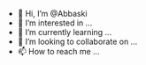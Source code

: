 - 👋 Hi, I’m @Abbaski
- 👀 I’m interested in ...
- 🌱 I’m currently learning ...
- 💞️ I’m looking to collaborate on ...
- 📫 How to reach me ...

<!---
Abbaski/Abbaski is a ✨ special ✨ repository because its `README.md` (this file) appears on your GitHub profile.
You can click the Preview link to take a look at your changes.
--->
